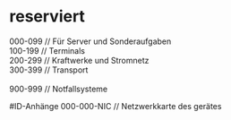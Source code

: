 # reserviert
000-099 // Für Server und Sonderaufgaben\
100-199 // Terminals\
200-299 // Kraftwerke und Stromnetz\
300-399 // Transport\
\
900-999 // Notfallsysteme


#ID-Anhänge
000-000-NIC // Netzwerkkarte des gerätes
